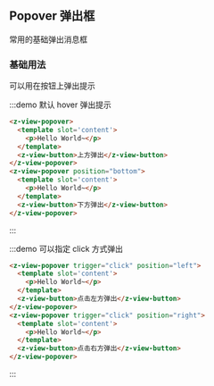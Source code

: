 ## Popover 弹出框

常用的基础弹出消息框

### 基础用法
可以用在按钮上弹出提示

:::demo 默认 hover 弹出提示
```html
<z-view-popover>
  <template slot='content'>
    <p>Hello World~</p>
  </template>
  <z-view-button>上方弹出</z-view-button>
</z-view-popover>
<z-view-popover position="bottom">
  <template slot='content'>
    <p>Hello World~</p>
  </template>
  <z-view-button>下方弹出</z-view-button>
</z-view-popover>

```
:::

:::demo 可以指定 click 方式弹出
```html
<z-view-popover trigger="click" position="left">
  <template slot='content'>
    <p>Hello World~</p>
  </template>
  <z-view-button>点击左方弹出</z-view-button>
</z-view-popover>
<z-view-popover trigger="click" position="right">
  <template slot='content'>
    <p>Hello World~</p>
  </template>
  <z-view-button>点击右方弹出</z-view-button>
</z-view-popover>

```
:::